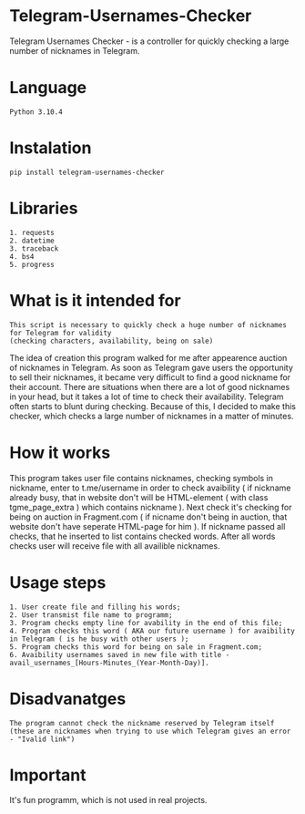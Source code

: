 # Telegram-Usernames-Checker
Telegram Usernames Checker - is a controller for quickly checking a large number of nicknames in Telegram.

# Language
    Python 3.10.4
    
# Instalation
    pip install telegram-usernames-checker
    
# Libraries
    1. requests
    2. datetime
    3. traceback
    4. bs4
    5. progress

# What is it intended for
    This script is necessary to quickly check a huge number of nicknames for Telegram for validity 
    (checking characters, availability, being on sale)
    
The idea of creation this program walked for me after appearence auction of nicknames in Telegram. As soon as Telegram gave users the opportunity to sell their nicknames, it became very difficult to find a good nickname for their account. There are situations when there are a lot of good nicknames in your head, but it takes a lot of time to check their availability. Telegram often starts to blunt during checking. Because of this, I decided to make this checker, which checks a large number of nicknames in a matter of minutes.
    
# How it works

This program takes user file contains nicknames, checking symbols in nickname, enter to t.me/username in order to check avaibility ( if nickname already busy, that in website don't will be HTML-element ( with class tgme_page_extra ) which contains nickname ). Next check it's checking for being on auction in Fragment.com ( if nicname don't being in auction, that website don't have seperate HTML-page for him ). If nickname passed all checks, that he inserted to list contains checked words. After all words checks user will receive file with all availible nicknames.
    
# Usage steps
    1. User create file and filling his words;
    2. User transmist file name to programm;
    3. Program checks empty line for avability in the end of this file;
    4. Program checks this word ( AKA our future username ) for avaibility in Telegram ( is he busy with other users );
    5. Program checks this word for being on sale in Fragment.com;
    6. Avaibility usernames saved in new file with title - avail_usernames_[Hours-Minutes_(Year-Month-Day)].
	
# Disadvanatges

	The program cannot check the nickname reserved by Telegram itself (these are nicknames when trying to use which Telegram gives an error - "Ivalid link")

# Important

It's fun programm, which is not used in real projects.
	
	
